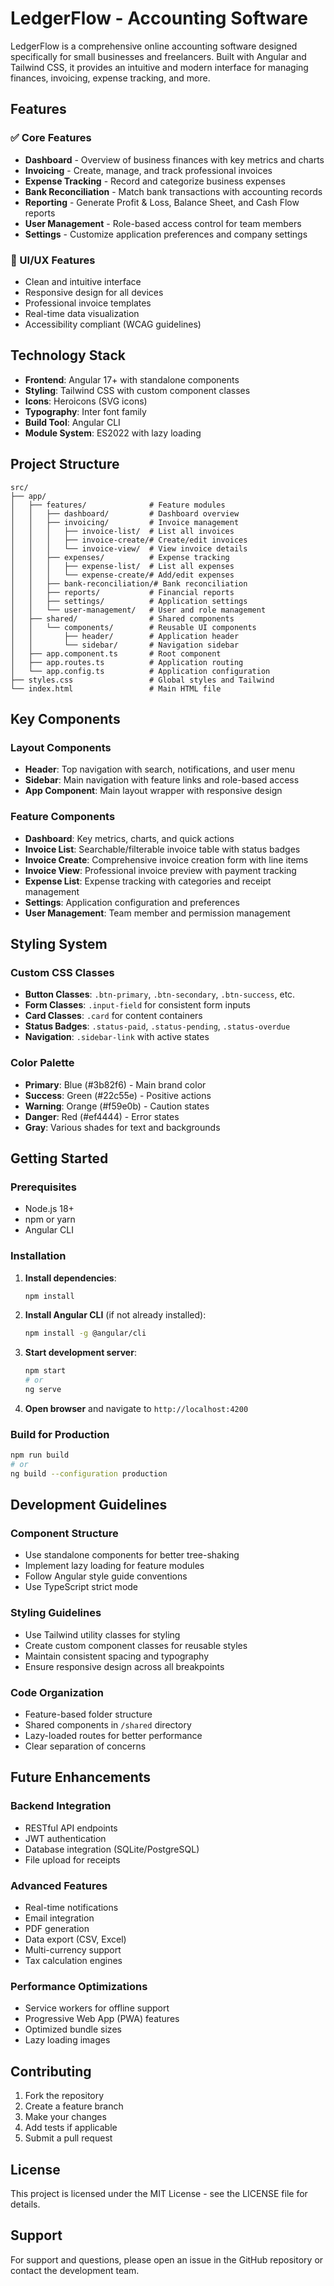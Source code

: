# LedgerFlow - Accounting Software

LedgerFlow is a comprehensive online accounting software designed specifically for small businesses and freelancers. Built with Angular and Tailwind CSS, it provides an intuitive and modern interface for managing finances, invoicing, expense tracking, and more.

## Features

### ✅ Core Features
- **Dashboard** - Overview of business finances with key metrics and charts
- **Invoicing** - Create, manage, and track professional invoices
- **Expense Tracking** - Record and categorize business expenses
- **Bank Reconciliation** - Match bank transactions with accounting records
- **Reporting** - Generate Profit & Loss, Balance Sheet, and Cash Flow reports
- **User Management** - Role-based access control for team members
- **Settings** - Customize application preferences and company settings

### 🎨 UI/UX Features
- Clean and intuitive interface
- Responsive design for all devices
- Professional invoice templates
- Real-time data visualization
- Accessibility compliant (WCAG guidelines)

## Technology Stack

- **Frontend**: Angular 17+ with standalone components
- **Styling**: Tailwind CSS with custom component classes
- **Icons**: Heroicons (SVG icons)
- **Typography**: Inter font family
- **Build Tool**: Angular CLI
- **Module System**: ES2022 with lazy loading

## Project Structure

```
src/
├── app/
│   ├── features/              # Feature modules
│   │   ├── dashboard/         # Dashboard overview
│   │   ├── invoicing/         # Invoice management
│   │   │   ├── invoice-list/  # List all invoices
│   │   │   ├── invoice-create/# Create/edit invoices
│   │   │   └── invoice-view/  # View invoice details
│   │   ├── expenses/          # Expense tracking
│   │   │   ├── expense-list/  # List all expenses
│   │   │   └── expense-create/# Add/edit expenses
│   │   ├── bank-reconciliation/# Bank reconciliation
│   │   ├── reports/           # Financial reports
│   │   ├── settings/          # Application settings
│   │   └── user-management/   # User and role management
│   ├── shared/                # Shared components
│   │   └── components/        # Reusable UI components
│   │       ├── header/        # Application header
│   │       └── sidebar/       # Navigation sidebar
│   ├── app.component.ts       # Root component
│   ├── app.routes.ts          # Application routing
│   └── app.config.ts          # Application configuration
├── styles.css                 # Global styles and Tailwind
└── index.html                 # Main HTML file
```

## Key Components

### Layout Components
- **Header**: Top navigation with search, notifications, and user menu
- **Sidebar**: Main navigation with feature links and role-based access
- **App Component**: Main layout wrapper with responsive design

### Feature Components
- **Dashboard**: Key metrics, charts, and quick actions
- **Invoice List**: Searchable/filterable invoice table with status badges
- **Invoice Create**: Comprehensive invoice creation form with line items
- **Invoice View**: Professional invoice preview with payment tracking
- **Expense List**: Expense tracking with categories and receipt management
- **Settings**: Application configuration and preferences
- **User Management**: Team member and permission management

## Styling System

### Custom CSS Classes
- **Button Classes**: `.btn-primary`, `.btn-secondary`, `.btn-success`, etc.
- **Form Classes**: `.input-field` for consistent form inputs
- **Card Classes**: `.card` for content containers
- **Status Badges**: `.status-paid`, `.status-pending`, `.status-overdue`
- **Navigation**: `.sidebar-link` with active states

### Color Palette
- **Primary**: Blue (#3b82f6) - Main brand color
- **Success**: Green (#22c55e) - Positive actions
- **Warning**: Orange (#f59e0b) - Caution states
- **Danger**: Red (#ef4444) - Error states
- **Gray**: Various shades for text and backgrounds

## Getting Started

### Prerequisites
- Node.js 18+ 
- npm or yarn
- Angular CLI

### Installation

1. **Install dependencies**:
   ```bash
   npm install
   ```

2. **Install Angular CLI** (if not already installed):
   ```bash
   npm install -g @angular/cli
   ```

3. **Start development server**:
   ```bash
   npm start
   # or
   ng serve
   ```

4. **Open browser** and navigate to `http://localhost:4200`

### Build for Production

```bash
npm run build
# or
ng build --configuration production
```

## Development Guidelines

### Component Structure
- Use standalone components for better tree-shaking
- Implement lazy loading for feature modules
- Follow Angular style guide conventions
- Use TypeScript strict mode

### Styling Guidelines
- Use Tailwind utility classes for styling
- Create custom component classes for reusable styles
- Maintain consistent spacing and typography
- Ensure responsive design across all breakpoints

### Code Organization
- Feature-based folder structure
- Shared components in `/shared` directory
- Lazy-loaded routes for better performance
- Clear separation of concerns

## Future Enhancements

### Backend Integration
- RESTful API endpoints
- JWT authentication
- Database integration (SQLite/PostgreSQL)
- File upload for receipts

### Advanced Features
- Real-time notifications
- Email integration
- PDF generation
- Data export (CSV, Excel)
- Multi-currency support
- Tax calculation engines

### Performance Optimizations
- Service workers for offline support
- Progressive Web App (PWA) features
- Optimized bundle sizes
- Lazy loading images

## Contributing

1. Fork the repository
2. Create a feature branch
3. Make your changes
4. Add tests if applicable
5. Submit a pull request

## License

This project is licensed under the MIT License - see the LICENSE file for details.

## Support

For support and questions, please open an issue in the GitHub repository or contact the development team.